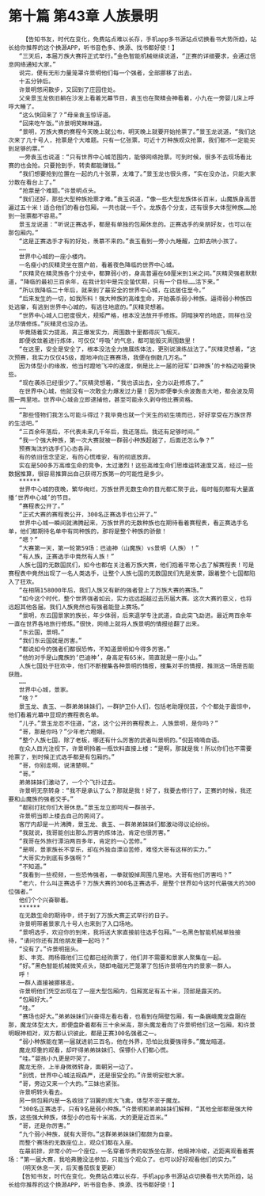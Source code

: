 # 第十篇 第43章 人族景明
        【告知书友，时代在变化，免费站点难以长存，手机app多书源站点切换看书大势所趋，站长给你推荐的这个换源APP，听书音色多、换源、找书都好使！】
       “三天后，本届万族大赛将正式举行。”金色智能机械继续说道，“正赛的详细要求，会通过信息网络通知大家。”
       说完，便有无形力量笼罩许景明他们每一个强者，全部挪移了出去。
       十五分钟后。
       许景明悠闲散步，又回到了庄园住处。
       父亲景玉龙依旧躺在沙发上看着光幕节目，袁玉也在聚精会神看着，小九在一旁婴儿床上呼呼大睡了。
       “这么快回来了？”母亲袁玉惊讶道。
       “回来吃午饭。”许景明笑眯眯道。
       “景明，万族大赛的赛程今天晚上就公布，明天晚上就要开始抢票了。”景玉龙说道，“我们这次来了几十号人，抢票是个大难题。只有一亿张票，可近十万种族观众抢票，我们都不一定能买到足够的票。”
       一旁袁玉也说道：“只有世界中心城范围内，能够网络抢票。可到时候，很多不去现场看比赛的也会抢。只要抢到手，转卖都能赚钱。”
       “我们想要抢到位置在一起的几十张票，太难了。”景玉龙也很头疼，“实在没办法，只能大家分散在看台上了。”
       “抢票是个难题。”许景明点头。
       “我们还好，那些大型种族抢票才难。”袁玉说道，“像一些大型龙族体长百米，山魔族身高普遍过五十米！适合他们的看台包厢，一共也就一千个。龙族各个分支，还有很多大体型种族……抢到一张票都不容易。”
       景玉龙说道：“听说正赛选手，都是有单独的包厢休息的。正赛选手的亲朋好友，也可以在那包厢内。”
       “这是正赛选手才有的好处，羡慕不来的。”袁玉看到一旁小九睡醒，立即去哄小孩了。
       ……
       世界中心城的一座小楼内。
       一名瘦小的灰精灵坐在窗户前，看着夜色降临的世界中心城。
       “灰精灵在精灵族各个分支中，都算弱小的，身高普遍在60厘米到1米之间。”灰精灵强者默默道，“降临的最初三百余年，在我计划中是完全蛰伏期，只有一个目标……活下来。”
       “所以我降临二十年后，就来到了最安全的世界中心城，在这居住至今。”
       “后来发生的一切，如我所料！强大种族的高维生命，开始袭杀弱小种族。逼得弱小种族四处逃窜，有逃到世界中心城的，有逃往地底的。”灰精灵想着。
       “世界中心城人口密度很大，规矩严格，根本没法放开手修炼。阴暗狭窄的地底，同样也没法尽情修炼。”灰精灵也没办法。
       毕竟随着实力提高，真正爆发实力，周围数十里都得灰飞烟灭。
       即便收敛着进行炼体，可仅仅‘呼吸’的气息，都可能毁灭周围数里！
       “在这里，安全是安全了，根本没法全力施展炼体法，更别说演练战法了。”灰精灵想着，“这次预赛，我实力仅仅45级，蹬地冲向正赛赛场，我便在倒数几万名。”
       因为体型小的缘故，他当时蹬地飞冲的速度，倒是比上一届的冠军‘巨神族’的卡柏迈哈要快些。
       “现在袭杀已经很少了。”灰精灵想着，“我也该出去，全力以赴修炼了。”
       在世界中心城，他就没有一次敢全力爆发过力量！因为即便拳头余波轰击大地，都会波及周围一两里地。世界中心城会立即逮捕他，甚至可能永久剥夺他比赛资格。
       ……
       “那些怪物们我怎么可能斗得过？我毕竟也就一个天生的初生境而已，好好享受在万族世界的生活吧。”
       “三百余年落后，不代表未来几千年后，我还落后。我还有足够时间。”
       “我一个强大种族，第一次大赛就被一群弱小种族超越了，后面还怎么争？”
       预赛淘汰的选手们心态各异。
       有的依旧信念坚定，有的心慌难安，有的彻底放弃。
       实在是500多万高维生命的竞争，太过激烈！这些高维生命们思维运转速度又高，经过一些数据推算，很容易推算出自己获得万族第一的可能性是多少。
       ******
       世界中心城的夜晚，繁华绚烂，万族世界无数生命的目光都汇聚于此，每时每刻都有大量直播‘世界中心城’的节目。
       “赛程表公开了。”
       “正式大赛的赛程表公开，300名正赛选手也公开了。”
       世界中心城一瞬间就沸腾起来，万族世界的无数种族也在期待看着赛程表，看正赛选手名单，他们都期待名单中有同种族的，那将是整个种族的骄傲！
       “嗯？”
       “大赛第一天，第一轮第59场：巴迪神（山魔族）vs景明（人族）！”
       “有人族，正赛选手中竟然有人族！”
       人族七国的无数国民们，如今也都在关注着万族大赛，他们抱着平常心去了解赛程表！可是赛程表中竟然出现了一名人类选手，让整个人族七国的无数国民们先是发蒙，跟着整个七国都陷入了狂欢。
       “在相隔158000年后，我们人族又有新的强者登上了万族大赛的赛场。”
       “如今这个时代，整个世界强者如云，实力远远超越过去历届大赛。这次大赛的意义，也将远超其他各届。我们人族竟然也有强者能登上赛场。”
       “景明，东云国景家的族长，年少体弱，后来退学专注武道，自此突飞勐进。最近两百余年一直在世界各地旅行修炼。”很快，网络上就将人族景明的情报给翻了出来。
       “东云国，景明。”
       “我们东云国就是厉害。”
       “都说如今的强者们都很恐怖，不知道景明如今得多厉害。”
       “他的对手是山魔族的‘巴迪神’，身高足有65米，简直就是一座小山。”
       人族七国处于狂欢中，他们不断搜集各种景明的情报，搜集对手的情报，推测这一场是否能获胜。
       ……
       世界中心城，景家。
       “啥？”
       景玉龙、袁玉、一群弟弟妹妹们，一群护卫仆人们，包括老助理倪芸，个个都处于震惊中，他们看着光幕中显现的赛程表名单。
       “儿子。”景玉龙忍不住道，“这，这个公开的赛程表上，人族景明，是你吗？”
       “哥，那是你吗？”少年老六瞪眼。
       “整个人族七国，除了老板，哪还有什么厉害的武者叫景明的。”倪芸喃喃自语。
       在众人目光注视下，许景明拎着一瓶饮料直接上楼：“是啊，那就是我！所以你们也不需要抢票了，到时候正式选手都是有包厢的。”
       “哥，你别走啊，说清楚啊。”
       “哥。”
       弟弟妹妹们激动了，一个个飞扑过去。
       许景明无奈转身：“我不是承认了么？那就是我！好了，我要去修行了，正赛的时候，我还要和山魔族的强者交手。”
       “都别打扰你们大哥休息。”景玉龙立即呵斥一群孩子。
       许景明当即上楼去自己的房间了。
       客厅内却是一片沸腾，景玉龙、袁玉、一群弟弟妹妹们都激动得议论纷纷。
       “我就说，我哥能创出那么厉害的炼体法，肯定也很厉害。”
       “我哥在外旅行漂泊两百多年，肯定的一心苦修。”
       “是啊，景家族长不享乐，却在外独自漂泊苦修，难怪大哥有这样的实力。”
       “大哥实力到底有多强啊？”
       “不知道。”
       “我看到一些视频，一些恐怖强者，一拳就毁掉周围几里地。大哥有他们厉害吗？”
       “老六，什么叫正赛选手？万族大赛的300名正赛选手，是整个世界如今这时代最强大的300位强者。”
       他们个个兴奋聊着。
       ******
       在无数生命的期待中，终于到了万族大赛正式举行的日子。
       许景明带着景家几十号人也来到了入口场地。
       “景明选手，欢迎你的到来，我将送大家直接前往选手包厢。”一名黑色智能机械单独接待，“请问你还有其他朋友要一起吗？”
       “没有了。”许景明摇头。
       影、丰克、雨杨薇他们三位都已经购票了，他们并不需要和景家人聚集在一起。
       “好。”黑色智能机械微笑点头，随即电磁光芒笼罩了包括许景明在内的景家一群人。
       呼！
       一群人直接被挪移走。
       许景明他们凭空出现在了一座大型包厢内，包厢宽足有五十米，顶部是露天的。
       “包厢好大。”
       “哇。”
       “赛场也好大。”弟弟妹妹们兴奋得左看右看，也看到在隔壁包厢，有一条巍峨魔龙盘踞在那，魔龙体型太大，即便盘卧着都有三十余米高，那头魔龙看向了许景明他们这一包厢，和许景明眼神相对，双方都认识彼此，都是正赛300名强者之一。
       “弱小种族能在第一届就进前三百名，他在外界，恐怕比我要强得多。”魔龙暗道。
       魔龙郑重的观看，却吓得弟弟妹妹们、保镖仆人们都心慌。
       “哇。”婴孩小九更是吓哭了。
       魔龙无奈，上半身微微转身，面朝另一边了。
       “别慌，世界中心城法规森严，还是很安全的。”许景明安慰大家。
       “哥，旁边又来一个大的。”三妹也紧张。
       许景明转头看去。
       另一侧包厢内是一名收拢了羽翼的庞大飞禽，体型不亚于魔龙。
       “300名正赛选手，只有9名是弱小种族。”许景明和弟弟妹妹们解释，“其他全部都是强大种族，这些强大种族，体型小的也有十米高，大的更是近百米。”
       “哥，还是你厉害。”
       “九个弱小种族，就有大哥你。”这群弟弟妹妹们都颇为自豪。
       而整个赛场的无数座位上，观众们都在入座。
       在最前排，非常小的一个座位，一名穿着华贵的蚁族坐在那，他眼神冷峻，近距离观看着赛场：“第一届大赛，我哈弗塍没法参加，只能当个观众了。也可以好好观看他们的实力。”
       （明天休息一天，后天番茄恢复更新）
       【告知书友，时代在变化，免费站点难以长存，手机app多书源站点切换看书大势所趋，站长给你推荐的这个换源APP，听书音色多、换源、找书都好使！】
